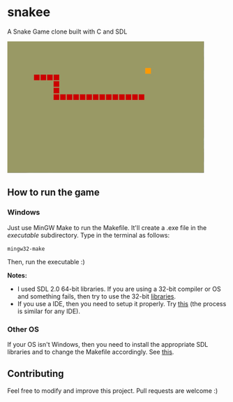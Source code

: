 # snakee

A Snake Game clone built with C and SDL

![img1](./screenshots/1.png)

## How to run the game

### Windows

Just use MinGW Make to run the Makefile. It'll create a .exe file in 
the *executable* subdirectory. Type in the terminal as follows:
```
mingw32-make
```

Then, run the executable :)

**Notes:**
  - I used SDL 2.0 64-bit libraries. If you are using a 32-bit compiler 
or OS and something fails, then try to use the 32-bit 
[libraries](https://www.libsdl.org/download-2.0.php).
  - If you use a IDE, then you need to setup it properly. Try 
[this](http://www.grhmedia.com/SDL001.php) (the process is similar for 
any IDE).

### Other OS

If your OS isn't Windows, then you need to install the appropriate SDL 
libraries and to change the Makefile accordingly. See 
[this](https://wiki.libsdl.org/Installation).


## Contributing

Feel free to modify and improve this project. Pull requests are welcome 
:)
